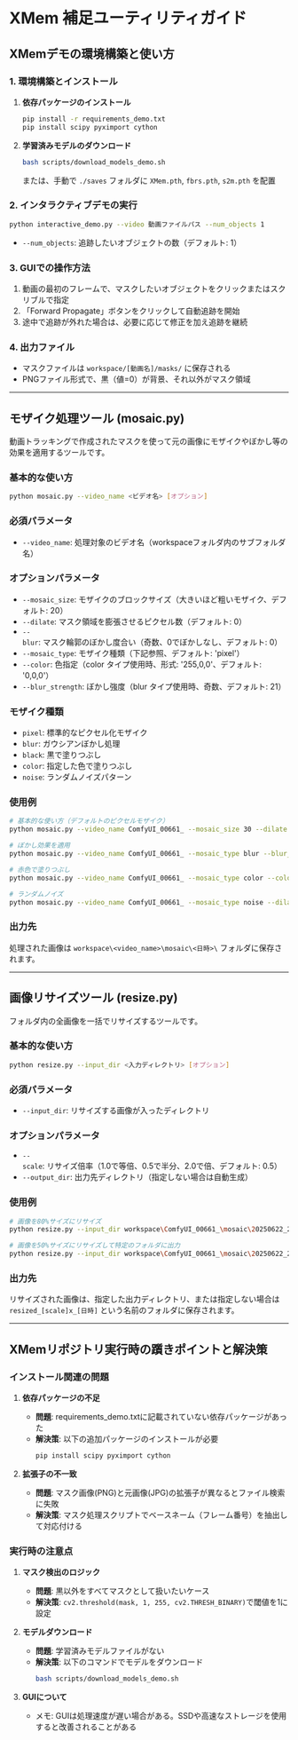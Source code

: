 # XMem 補足ユーティリティガイド

## XMemデモの環境構築と使い方

### 1. 環境構築とインストール

1. **依存パッケージのインストール**
   ```bash
   pip install -r requirements_demo.txt
   pip install scipy pyximport cython
   ```

2. **学習済みモデルのダウンロード**
   ```bash
   bash scripts/download_models_demo.sh
   ```
   または、手動で `./saves` フォルダに `XMem.pth`, `fbrs.pth`, `s2m.pth` を配置

### 2. インタラクティブデモの実行

```bash
python interactive_demo.py --video 動画ファイルパス --num_objects 1
```
- `--num_objects`: 追跡したいオブジェクトの数（デフォルト: 1）

### 3. GUIでの操作方法

1. 動画の最初のフレームで、マスクしたいオブジェクトをクリックまたはスクリブルで指定
2. 「Forward Propagate」ボタンをクリックして自動追跡を開始
3. 途中で追跡が外れた場合は、必要に応じて修正を加え追跡を継続

### 4. 出力ファイル

- マスクファイルは `workspace/[動画名]/masks/` に保存される
- PNGファイル形式で、黒（値=0）が背景、それ以外がマスク領域

---

## モザイク処理ツール (mosaic.py)

動画トラッキングで作成されたマスクを使って元の画像にモザイクやぼかし等の効果を適用するツールです。

### 基本的な使い方

```bash
python mosaic.py --video_name <ビデオ名> [オプション]
```

### 必須パラメータ
- `--video_name`: 処理対象のビデオ名（workspaceフォルダ内のサブフォルダ名）

### オプションパラメータ
- `--mosaic_size`: モザイクのブロックサイズ（大きいほど粗いモザイク、デフォルト: 20）
- `--dilate`: マスク領域を膨張させるピクセル数（デフォルト: 0）
- `--blur`: マスク輪郭のぼかし度合い（奇数、0でぼかしなし、デフォルト: 0）
- `--mosaic_type`: モザイク種類（下記参照、デフォルト: 'pixel'）
- `--color`: 色指定（color タイプ使用時、形式: '255,0,0'、デフォルト: '0,0,0'）
- `--blur_strength`: ぼかし強度（blur タイプ使用時、奇数、デフォルト: 21）

### モザイク種類
- `pixel`: 標準的なピクセル化モザイク
- `blur`: ガウシアンぼかし処理
- `black`: 黒で塗りつぶし
- `color`: 指定した色で塗りつぶし
- `noise`: ランダムノイズパターン

### 使用例
```bash
# 基本的な使い方（デフォルトのピクセルモザイク）
python mosaic.py --video_name ComfyUI_00661_ --mosaic_size 30 --dilate 5 

# ぼかし効果を適用
python mosaic.py --video_name ComfyUI_00661_ --mosaic_type blur --blur_strength 31 --dilate 5

# 赤色で塗りつぶし
python mosaic.py --video_name ComfyUI_00661_ --mosaic_type color --color 255,0,0 --dilate 10

# ランダムノイズ
python mosaic.py --video_name ComfyUI_00661_ --mosaic_type noise --dilate 5
```

### 出力先
処理された画像は `workspace\<video_name>\mosaic\<日時>\` フォルダに保存されます。

---

## 画像リサイズツール (resize.py)

フォルダ内の全画像を一括でリサイズするツールです。

### 基本的な使い方

```bash
python resize.py --input_dir <入力ディレクトリ> [オプション]
```

### 必須パラメータ
- `--input_dir`: リサイズする画像が入ったディレクトリ

### オプションパラメータ
- `--scale`: リサイズ倍率（1.0で等倍、0.5で半分、2.0で倍、デフォルト: 0.5）
- `--output_dir`: 出力先ディレクトリ（指定しない場合は自動生成）

### 使用例
```bash
# 画像を80%サイズにリサイズ
python resize.py --input_dir workspace\ComfyUI_00661_\mosaic\20250622_232837 --scale 0.8

# 画像を50%サイズにリサイズして特定のフォルダに出力
python resize.py --input_dir workspace\ComfyUI_00661_\mosaic\20250622_232837 --scale 0.5 --output_dir my_resized_images
```

### 出力先
リサイズされた画像は、指定した出力ディレクトリ、または指定しない場合は `resized_[scale]x_[日時]` という名前のフォルダに保存されます。

---

## XMemリポジトリ実行時の躓きポイントと解決策

### インストール関連の問題

1. **依存パッケージの不足**
   - **問題**: requirements_demo.txtに記載されていない依存パッケージがあった
   - **解決策**: 以下の追加パッケージのインストールが必要
     ```bash
     pip install scipy pyximport cython
     ```

2. **拡張子の不一致**
   - **問題**: マスク画像(PNG)と元画像(JPG)の拡張子が異なるとファイル検索に失敗
   - **解決策**: マスク処理スクリプトでベースネーム（フレーム番号）を抽出して対応付ける

### 実行時の注意点

1. **マスク検出のロジック**
   - **問題**: 黒以外をすべてマスクとして扱いたいケース
   - **解決策**: `cv2.threshold(mask, 1, 255, cv2.THRESH_BINARY)`で閾値を1に設定

2. **モデルダウンロード**
   - **問題**: 学習済みモデルファイルがない
   - **解決策**: 以下のコマンドでモデルをダウンロード
     ```bash
     bash scripts/download_models_demo.sh
     ```

3. **GUIについて**
   - メモ: GUIは処理速度が遅い場合がある。SSDや高速なストレージを使用すると改善されることがある